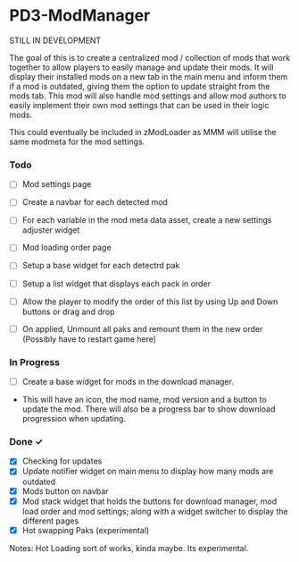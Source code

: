 # PD3-ModManager

STILL IN DEVELOPMENT 

The goal of this is to create a centralized mod / collection of mods that work together to allow players to easily manage and update their mods. It will display their installed mods on a new tab in the main menu and inform them if a mod is outdated, giving them the option to update straight from the mods tab. This mod will also handle mod settings and allow mod authors to easily implement their own mod settings that can be used in their logic mods. 

This could eventually be included in zModLoader as MMM will utilise the same modmeta for the mod settings.


### Todo

- [ ] Mod settings page
 - [ ] Create a navbar for each detected mod
 - [ ] For each variable in the mod meta data asset, create a new settings adjuster widget 

- [ ] Mod loading order page
 - [ ] Setup a base widget for each detectrd pak
 - [ ] Setup a list widget that displays each pack in order
- [ ] Allow the player to modify the order of this list by using Up and Down buttons or drag and drop
- [ ] On applied, Unmount all paks and remount them in the new order (Possibly have to restart game here)



### In Progress 

- [ ] Create a base widget for mods in the download manager.
 - This will have an icon, the mod name, mod      version and a button to update the mod. There will also be a progress bar to show download progression when updating.  

### Done ✓

- [x] Checking for updates
- [x] Update notifier widget on main menu to display how many mods are outdated
- [x] Mods button on navbar
- [x] Mod stack widget that holds the buttons for download manager, mod load order and mod settings; along with a widget switcher to display the different pages
- [x] Hot swapping Paks (experimental)

Notes:
Hot Loading sort of works, kinda maybe. Its experimental.


